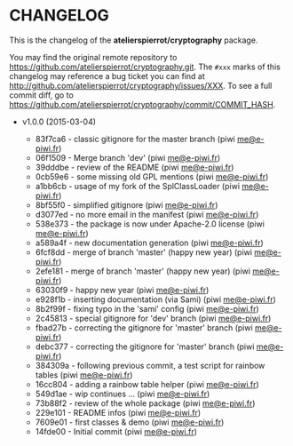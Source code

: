 # CHANGELOG

This is the changelog of the **atelierspierrot/cryptography** package.

You may find the original remote repository to <https://github.com/atelierspierrot/cryptography.git>.
The `#xxx` marks of this changelog may reference a bug ticket you can find at 
<http://github.com/atelierspierrot/cryptography/issues/XXX>. To see a full commit diff, 
go to <https://github.com/atelierspierrot/cryptography/commit/COMMIT_HASH>.


* v1.0.0 (2015-03-04)

    * 83f7ca6 - classic gitignore for the master branch (piwi <me@e-piwi.fr>)
    * 06f1509 - Merge branch 'dev' (piwi <me@e-piwi.fr>)
    * 39dddbe - review of the README (piwi <me@e-piwi.fr>)
    * 0cb59e6 - some missing old GPL mentions (piwi <me@e-piwi.fr>)
    * a1bb6cb - usage of my fork of the SplClassLoader (piwi <me@e-piwi.fr>)
    * 8bf55f0 - simplified gitignore (piwi <me@e-piwi.fr>)
    * d3077ed - no more email in the manifest (piwi <me@e-piwi.fr>)
    * 538e373 - the package is now under Apache-2.0 license (piwi <me@e-piwi.fr>)
    * a589a4f - new documentation generation (piwi <me@e-piwi.fr>)
    * 6fcf8dd - merge of branch 'master' (happy new year) (piwi <me@e-piwi.fr>)
    * 2efe181 - merge of branch 'master' (happy new year) (piwi <me@e-piwi.fr>)
    * 63030f9 - happy new year (piwi <me@e-piwi.fr>)
    * e928f1b - inserting documentation (via Sami) (piwi <me@e-piwi.fr>)
    * 8b2f99f - fixing typo in the 'sami' config (piwi <me@e-piwi.fr>)
    * 2c45813 - special gitignore for 'dev' branch (piwi <me@e-piwi.fr>)
    * fbad27b - correcting the gitignore for 'master' branch (piwi <me@e-piwi.fr>)
    * debc377 - correcting the gitignore for 'master' branch (piwi <me@e-piwi.fr>)
    * 384309a - following previous commit, a test script for rainbow tables (piwi <me@e-piwi.fr>)
    * 16cc804 - adding a rainbow table helper (piwi <me@e-piwi.fr>)
    * 549d1ae - wip continues ... (piwi <me@e-piwi.fr>)
    * 73b88f2 - review of the whole package (piwi <me@e-piwi.fr>)
    * 229e101 - README infos (piwi <me@e-piwi.fr>)
    * 7609e01 - first classes & demo (piwi <me@e-piwi.fr>)
    * 14fde00 - Initial commit (piwi <me@e-piwi.fr>)
